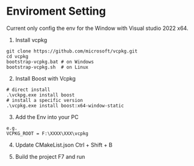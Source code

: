 # Enviroment Setting

Current only config the env for the Window with Visual studio 2022 x64.

1. Install vcpkg
```
git clone https://github.com/microsoft/vcpkg.git
cd vcpkg
bootstrap-vcpkg.bat # on Windows
bootstrap-vcpkg.sh  # on Linux
```

2. Install Boost with Vcpkg
```
# direct install
.\vckpg.exe install boost
# install a specific version
.\vcpkg.exe install boost:x64-window-static 
```

3. Add the Env into your PC
```
e.g.
VCPKG_ROOT = F:\XXXX\XXX\vcpkg
```

4. Update CMakeList.json
Ctrl + Shift + B

5. Build the project
F7 and run
